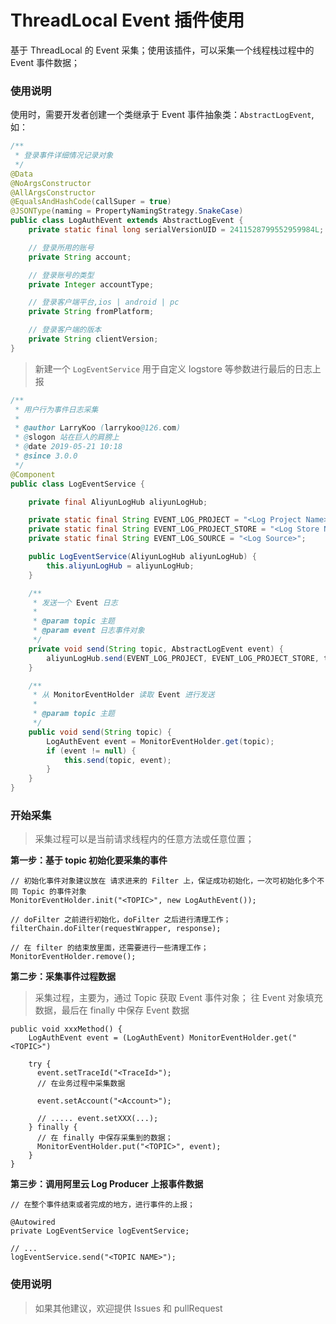 # ThreadLocal Event 插件使用

基于 ThreadLocal 的 Event 采集；使用该插件，可以采集一个线程栈过程中的 Event 事件数据；

### 使用说明

使用时，需要开发者创建一个类继承于 Event 事件抽象类：`AbstractLogEvent`,如：

```java
/**
 * 登录事件详细情况记录对象 
 */
@Data
@NoArgsConstructor
@AllArgsConstructor
@EqualsAndHashCode(callSuper = true)
@JSONType(naming = PropertyNamingStrategy.SnakeCase)
public class LogAuthEvent extends AbstractLogEvent {
    private static final long serialVersionUID = 2411528799552959984L;

    // 登录所用的账号
    private String account;

    // 登录账号的类型
    private Integer accountType;

    // 登录客户端平台,ios | android | pc
    private String fromPlatform;

    // 登录客户端的版本
    private String clientVersion;
}
```

> 新建一个 `LogEventService` 用于自定义 logstore 等参数进行最后的日志上报

```java
/**
 * 用户行为事件日志采集
 *
 * @author LarryKoo (larrykoo@126.com)
 * @slogon 站在巨人的肩膀上
 * @date 2019-05-21 10:18
 * @since 3.0.0
 */
@Component
public class LogEventService {

    private final AliyunLogHub aliyunLogHub;

    private static final String EVENT_LOG_PROJECT = "<Log Project Name>";
    private static final String EVENT_LOG_PROJECT_STORE = "<Log Store Name>";
    private static final String EVENT_LOG_SOURCE = "<Log Source>";

    public LogEventService(AliyunLogHub aliyunLogHub) {
        this.aliyunLogHub = aliyunLogHub;
    }

    /**
     * 发送一个 Event 日志
     *
     * @param topic 主题
     * @param event 日志事件对象
     */
    private void send(String topic, AbstractLogEvent event) {
        aliyunLogHub.send(EVENT_LOG_PROJECT, EVENT_LOG_PROJECT_STORE, topic, EVENT_LOG_SOURCE, event.toMap());
    }

    /**
     * 从 MonitorEventHolder 读取 Event 进行发送
     *
     * @param topic 主题
     */
    public void send(String topic) {
        LogAuthEvent event = MonitorEventHolder.get(topic);
        if (event != null) {
            this.send(topic, event);
        }
    }
}
```

### 开始采集

> 采集过程可以是当前请求线程内的任意方法或任意位置；

**第一步：基于 topic 初始化要采集的事件**

```
// 初始化事件对象建议放在 请求进来的 Filter 上，保证成功初始化，一次可初始化多个不同 Topic 的事件对象 
MonitorEventHolder.init("<TOPIC>", new LogAuthEvent());

// doFilter 之前进行初始化，doFilter 之后进行清理工作；
filterChain.doFilter(requestWrapper, response);

// 在 filter 的结束放里面，还需要进行一些清理工作；
MonitorEventHolder.remove();
```

**第二步：采集事件过程数据**

> 采集过程，主要为，通过 Topic 获取 Event 事件对象；
> 往 Event 对象填充数据，最后在 finally 中保存 Event 数据

```
public void xxxMethod() {
    LogAuthEvent event = (LogAuthEvent) MonitorEventHolder.get("<TOPIC>")
    
    try {
      event.setTraceId("<TraceId>");
      // 在业务过程中采集数据
      
      event.setAccount("<Account>");
      
      // ..... event.setXXX(...);
    } finally {
      // 在 finally 中保存采集到的数据；
      MonitorEventHolder.put("<TOPIC>", event);
    }
}

```

**第三步：调用阿里云 Log Producer 上报事件数据**

```
// 在整个事件结束或者完成的地方，进行事件的上报；

@Autowired
private LogEventService logEventService;

// ...
logEventService.send("<TOPIC NAME>");

```



### 使用说明

> 如果其他建议，欢迎提供 Issues 和 pullRequest

